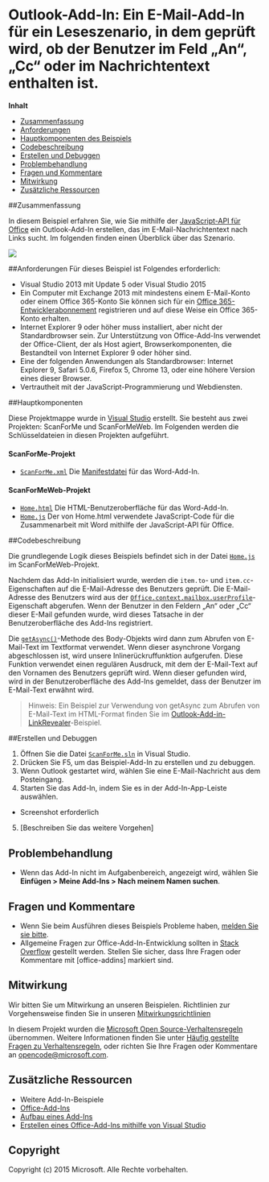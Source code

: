 # Outlook-Add-In: Ein E-Mail-Add-In für ein Leseszenario, in dem geprüft wird, ob der Benutzer im Feld „An“, „Cc“ oder im Nachrichtentext enthalten ist.

**Inhalt**

* [Zusammenfassung](#summary)
* [Anforderungen](#prerequisites)
* [Hauptkomponenten des Beispiels](#components)
* [Codebeschreibung](#codedescription)
* [Erstellen und Debuggen](#build)
* [Problembehandlung](#troubleshooting)
* [Fragen und Kommentare](#questions)
* [Mitwirkung](#contribute)
* [Zusätzliche Ressourcen](#additional-resources)

<a name="summary"></a>
##Zusammenfassung

In diesem Beispiel erfahren Sie, wie Sie mithilfe der [JavaScript-API für Office](https://msdn.microsoft.com/de-de/library/b27e70c3-d87d-4d27-85e0-103996273298(v=office.15)) ein Outlook-Add-In erstellen, das im E-Mail-Nachrichtentext nach Links sucht. Im folgenden finden einen Überblick über das Szenario.

 ![](../https://github.com/OfficeDev/Outlook-Add-in-ScanForMe/blob/master/readme-images/screenshot1.PNG)

<a name="prerequisites"></a>
##Anforderungen
Für dieses Beispiel ist Folgendes erforderlich:  

  - Visual Studio 2013 mit Update 5 oder Visual Studio 2015  
  - Ein Computer mit Exchange 2013 mit mindestens einem E-Mail-Konto oder einem Office 365-Konto Sie können sich für ein [Office 365-Entwicklerabonnement](http://aka.ms/ro9c62) registrieren und auf diese Weise ein Office 365-Konto erhalten.
  - Internet Explorer 9 oder höher muss installiert, aber nicht der Standardbrowser sein. Zur Unterstützung von Office-Add-Ins verwendet der Office-Client, der als Host agiert, Browserkomponenten, die Bestandteil von Internet Explorer 9 oder höher sind.
  - Eine der folgenden Anwendungen als Standardbrowser: Internet Explorer 9, Safari 5.0.6, Firefox 5, Chrome 13, oder eine höhere Version eines dieser Browser.
  - Vertrautheit mit der JavaScript-Programmierung und Webdiensten.

<a name="components"></a>
##Hauptkomponenten

Diese Projektmappe wurde in [Visual Studio](https://msdn.microsoft.com/de-de/library/office/fp179827.aspx#Tools_CreatingWithVS) erstellt. Sie besteht aus zwei Projekten: ScanForMe und ScanForMeWeb. Im Folgenden werden die Schlüsseldateien in diesen Projekten aufgeführt. 
#### ScanForMe-Projekt

* [```ScanForMe.xml```](https://github.com/OfficeDev/Outlook-Add-in-ScanForMe/blob/master/ScanForMe/ScanForMeManifest/ScanForMe.xml) Die [Manifestdatei](https://msdn.microsoft.com/de-de/library/office/jj220082.aspx#StartBuildingApps_AnatomyofApp) für das Word-Add-In.

#### ScanForMeWeb-Projekt

* [```Home.html```](https://github.com/OfficeDev/Outlook-Add-in-ScanForMe/blob/master/ScanForMeWeb/AppRead/Home/Home.html) Die HTML-Benutzeroberfläche für das Word-Add-In.
* [```Home.js```](https://github.com/OfficeDev/Outlook-Add-in-ScanForMe/blob/master/ScanForMeWeb/AppRead/Home/Home.js) Der von Home.html verwendete JavaScript-Code für die Zusammenarbeit mit Word mithilfe der JavaScript-API für Office. 


<a name="codedescription"></a>
##Codebeschreibung

Die grundlegende Logik dieses Beispiels befindet sich in der Datei [```Home.js```](https://github.com/OfficeDev/Outlook-Add-in-ScanForMe/blob/master/ScanForMeWeb/AppRead/Home/Home.js) im ScanForMeWeb-Projekt. 

Nachdem das Add-In initialisiert wurde, werden die `item.to`- und `item.cc`-Eigenschaften auf die E-Mail-Adresse des Benutzers geprüft. Die E-Mail-Adresse des Benutzers wird aus der [```Office.context.mailbox.userProfile```](https://msdn.microsoft.com/de-de/library/office/fp160976.aspx)-Eigenschaft abgerufen. Wenn der Benutzer in den Feldern „An“ oder „Cc“ dieser E-Mail gefunden wurde, wird dieses Tatsache in der Benutzeroberfläche des Add-Ins registriert. 

Die [```getAsync()```](https://msdn.microsoft.com/de-de/library/office/mt269089.aspx)-Methode des Body-Objekts wird dann zum Abrufen von E-Mail-Text im Textformat verwendet. Wenn dieser asynchrone Vorgang abgeschlossen ist, wird unsere Inlinerückruffunktion aufgerufen. Diese Funktion verwendet einen regulären Ausdruck, mit dem der E-Mail-Text auf den Vornamen des Benutzers geprüft wird. Wenn dieser gefunden wird, wird in der Benutzeroberfläche des Add-Ins gemeldet, dass der Benutzer im E-Mail-Text erwähnt wird. 

>Hinweis: Ein Beispiel zur Verwendung von getAsync zum Abrufen von E-Mail-Text im HTML-Format finden Sie im [Outlook-Add-in-LinkRevealer](https://github.com/OfficeDev/Outlook-Add-in-LinkRevealer)-Beispiel. 


<a name="build"></a>
##Erstellen und Debuggen
1. Öffnen Sie die Datei [```ScanForMe.sln```](ScanForMe.sln) in Visual Studio.
2. Drücken Sie F5, um das Beispiel-Add-In zu erstellen und zu debuggen. 
3. Wenn Outlook gestartet wird, wählen Sie eine E-Mail-Nachricht aus dem Posteingang.
4. Starten Sie das Add-In, indem Sie es in der Add-In-App-Leiste auswählen.

 - Screenshot erforderlich


5. [Beschreiben Sie das weitere Vorgehen]


<a name="troubleshooting"></a>
## Problembehandlung

- Wenn das Add-In nicht im Aufgabenbereich, angezeigt wird, wählen Sie **Einfügen > Meine Add-Ins > Nach meinem Namen suchen**.

<a name="questions"></a>
## Fragen und Kommentare

- Wenn Sie beim Ausführen dieses Beispiels Probleme haben, [melden Sie sie bitte](https://github.com/OfficeDev/Outlook-Add-in-ScanForMe/issues).
- Allgemeine Fragen zur Office-Add-In-Entwicklung sollten in [Stack Overflow](http://stackoverflow.com/questions/tagged/office-addins) gestellt werden. Stellen Sie sicher, dass Ihre Fragen oder Kommentare mit [office-addins] markiert sind.


<a name="contribute"></a>
## Mitwirkung ##
Wir bitten Sie um Mitwirkung an unseren Beispielen. Richtlinien zur Vorgehensweise finden Sie in unseren [Mitwirkungsrichtlinien](./Contributing.md)

In diesem Projekt wurden die [Microsoft Open Source-Verhaltensregeln](https://opensource.microsoft.com/codeofconduct/) übernommen. Weitere Informationen finden Sie unter [Häufig gestellte Fragen zu Verhaltensregeln](https://opensource.microsoft.com/codeofconduct/faq/), oder richten Sie Ihre Fragen oder Kommentare an [opencode@microsoft.com](mailto:opencode@microsoft.com).


<a name="additional-resources"></a>
## Zusätzliche Ressourcen ##

- <a herf="https://github.com/OfficeDev?utf8=%E2%9C%93&amp;query=-Add-in">Weitere Add-In-Beispiele</a>
- [Office-Add-Ins](http://msdn.microsoft.com/de-de/library/office/jj220060.aspx)
- [Aufbau eines Add-Ins](https://msdn.microsoft.com/de-de/library/office/jj220082.aspx#StartBuildingApps_AnatomyofApp)
- [Erstellen eines Office-Add-Ins mithilfe von Visual Studio](https://msdn.microsoft.com/de-de/library/office/fp179827.aspx#Tools_CreatingWithVS)


## Copyright
Copyright (c) 2015 Microsoft. Alle Rechte vorbehalten.


